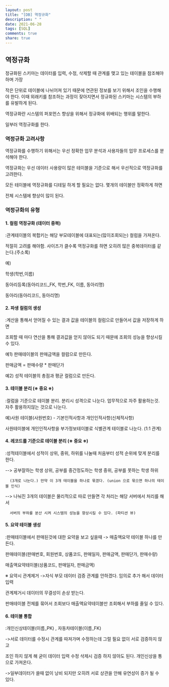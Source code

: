 ```yaml
---
layout: post
title: "[DB] 역정규화"
description: " "
date: 2021-06-28
tags: [SQL]
comments: true
share: true
---
```



## 역정규화

정규화된 스키마는 데이터를 입력, 수정, 삭제할 때 관계를 맺고 있는 테이블을 참조해야 하며 가장

작은 단위로 테이블에 나뉘어져 있기 때문에 연관된 정보를 보기 위해서 조인을 수행해야 한다. 이때 외래키를 참조하는 과정이 잦아지면서 정규화된 스키마는 시스템의 부하를 유발하게 된다.

역정규화란 시스템의 퍼포먼스 향상을 위해서 정규화에 위배되는 행위를 말한다.

일부러 역정규화를 한다.

### 역정규화 고려사항

역정규화를 수행하기 위해서는 우선 정확한 업무 분석과 사용자들의 업무 프로세스를 분석해야 한다.

역정규화는 우선 데이터 사용량이 많은 테이블을 기준으로 해서 우선적으로 역정규화를 고려한다.

모든 테이블에 역정규화를 디테일 하게 할 필요는 없다. 몇개의 테이블만 정확하게 하면

전체 시스템에 향상이 많이 된다.

### 역정규화의 유형

#### 1. 컬럼 역정규화 (데이터 중복)

:관계테이블의 복합키는 해당 부모테이블에 대표되는(많이조회되는) 컬럼을 가져온다.

적절히 고려를 해야함. 사이즈가 클수록 역정규화를 하면 오히려 많은 중복데이터를 같는다.(주소록)

예)

학생(학번,이름)

동아리등록(동아리코드\_FK, 학번\_FK, 이름, 동아리명)

동아리(동아리코드, 동아리명)

#### 2. 파생 컬럼의 생성

:계산을 통해서 얻어질 수 있는 결과 값을 테이블의 컬럼으로 만들어서 값을 저장하게 하면

조회할 때 마다 연산을 통해 결과값을 얻지 않아도 되기 때문에 조회의 성능을 향상시킬 수 있다.

예1) 판매테이블의 판매금액을 컬럼으로 만든다.

판매금액 = 판매수량 \* 판매단가

예2) 성적 테이블의 총점과 평균 컬럼으로 만든다.

#### 3. 테이블 분리 (※ 중요 ※)

:컬럼을 기준으로 테이블 분리. 분리시 성격으로 나눈다. 업무적으로 자주 활용하는것. 자주 활용하지않는 것으로 나눈다.

예)사원 테이블(사원번호) - 기본인적사항과 개인인적사항(신체적사항)

사원테이블에 개인인적사항을 부가정보테이블로 식별관계 테이블로 나눈다. (1:1 관계)

#### 4. 레코드를 기준으로 테이블 분리 (※ 중요 ※)

:성적테이블에서 성적이 상위, 중위, 하위를 나눌때 처음부터 성적 순위에 맞게 분리를 한다.

--> 공부잘하는 학생 상위, 공부를 중간정도하는 학생 중위, 공부를 못하는 학생 하위

      (3개로 나눈다.) 만약 이 3개 테이블을 하나로 묶겠다. (union 으로 묶으면 하나의 테이블 인식)

--> 나눠진 3개의 테이블은 물리적으로 따로 만들면 각 처리는 해당 서버에서 처리를 해서

      서버의 부하를 분산 시켜 시스템의 성능을 향상시킬 수 있다. (파티션 뷰)

#### 5. 요약 테이블 생성

:판매테이블에서 판매된것에 대한 요약을 보고 싶을때 -> 매출액요약 테이블 하나를 만든다.

판매테이블(판매번호, 회원번호, 상품코드, 판매일자, 판매금액, 판매단가, 판매수량)

매출액요약테이블(상품코드, 판매일자, 판매금액)

※ 요약시 관계제거 ->자식 부모 데이터 검증 관계를 안하겠다. 임의로 추가 해서 데이터 입력

관계제거시 데이터의 무결성이 손상 받는다.

판매테이블 전체를 묶어서 조회보다 매출액요약테이블만 조회해서 부하를 줄일 수 있다.

#### 6. 테이블 통합

:개인신상테이블(이름\_PK) , 자동차테이블(이름\_FK)

->서로 데이터를 수정시 관계를 따져가며 수정하는데 그럴 필요 없이 서로 검증하지 않고

조인 하지 않게 해 굳이 데이터 입력 수정 삭제시 검증 하지 않아도 된다. 개인신상을 통으로 가져온다.

->일부데이터가 쓸때 없이 낭비 되지만 오히려 서로 상관을 안해 유연성이 증가 될 수 있다.
